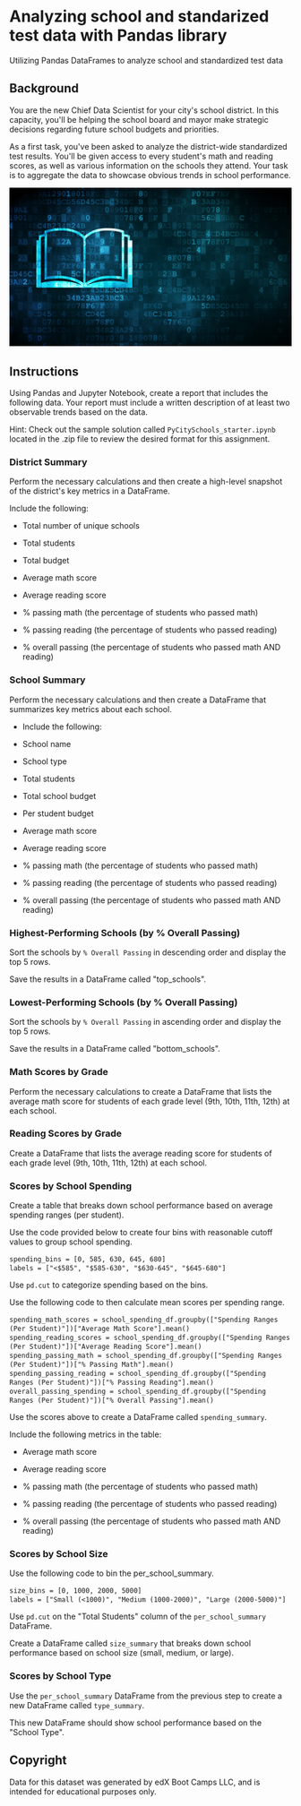 # Analyzing school and standarized test data with Pandas library

Utilizing Pandas DataFrames to analyze school and standardized test data

## Background

You are the new Chief Data Scientist for your city's school district. In this capacity, you'll be helping the school board and mayor make strategic decisions regarding future school budgets and priorities.

As a first task, you've been asked to analyze the district-wide standardized test results. You'll be given access to every student's math and reading scores, as well as various information on the schools they attend. Your task is to aggregate the data to showcase obvious trends in school performance.

![revenue-per-lead](Images/education.png)

## Instructions

Using Pandas and Jupyter Notebook, create a report that includes the following data. Your report must include a written description of at least two observable trends based on the data.

Hint: Check out the sample solution called `PyCitySchools_starter.ipynb` located in the .zip file to review the desired format for this assignment.

### District Summary

Perform the necessary calculations and then create a high-level snapshot of the district's key metrics in a DataFrame.

Include the following:

* Total number of unique schools

* Total students

* Total budget

* Average math score

* Average reading score

* % passing math (the percentage of students who passed math)

* % passing reading (the percentage of students who passed reading)

* % overall passing (the percentage of students who passed math AND reading)

### School Summary

Perform the necessary calculations and then create a DataFrame that summarizes key metrics about each school.

* Include the following:

* School name

* School type

* Total students

* Total school budget

* Per student budget

* Average math score

* Average reading score

* % passing math (the percentage of students who passed math)

* % passing reading (the percentage of students who passed reading)

* % overall passing (the percentage of students who passed math AND reading)

### Highest-Performing Schools (by % Overall Passing)

Sort the schools by `% Overall Passing` in descending order and display the top 5 rows.

Save the results in a DataFrame called "top_schools".

### Lowest-Performing Schools (by % Overall Passing)

Sort the schools by `% Overall Passing` in ascending order and display the top 5 rows.

Save the results in a DataFrame called "bottom_schools".

### Math Scores by Grade

Perform the necessary calculations to create a DataFrame that lists the average math score for students of each grade level (9th, 10th, 11th, 12th) at each school.

### Reading Scores by Grade

Create a DataFrame that lists the average reading score for students of each grade level (9th, 10th, 11th, 12th) at each school.

### Scores by School Spending

Create a table that breaks down school performance based on average spending ranges (per student).

Use the code provided below to create four bins with reasonable cutoff values to group school spending.

  ```text
  spending_bins = [0, 585, 630, 645, 680]
  labels = ["<$585", "$585-630", "$630-645", "$645-680"]
  ```


Use `pd.cut` to categorize spending based on the bins.

Use the following code to then calculate mean scores per spending range.

  ```text
  spending_math_scores = school_spending_df.groupby(["Spending Ranges (Per Student)"])["Average Math Score"].mean()
  spending_reading_scores = school_spending_df.groupby(["Spending Ranges (Per Student)"])["Average Reading Score"].mean()
  spending_passing_math = school_spending_df.groupby(["Spending Ranges (Per Student)"])["% Passing Math"].mean()
  spending_passing_reading = school_spending_df.groupby(["Spending Ranges (Per Student)"])["% Passing Reading"].mean()
  overall_passing_spending = school_spending_df.groupby(["Spending Ranges (Per Student)"])["% Overall Passing"].mean()
  ```

Use the scores above to create a DataFrame called `spending_summary`.

Include the following metrics in the table:

* Average math score

* Average reading score

* % passing math (the percentage of students who passed math)

* % passing reading (the percentage of students who passed reading)

* % overall passing (the percentage of students who passed math AND reading)

### Scores by School Size
Use the following code to bin the per_school_summary.

  ```text
  size_bins = [0, 1000, 2000, 5000]
  labels = ["Small (<1000)", "Medium (1000-2000)", "Large (2000-5000)"]
  ```
 
Use `pd.cut` on the "Total Students" column of the `per_school_summary` DataFrame.

Create a DataFrame called `size_summary` that breaks down school performance based on school size (small, medium, or large).

### Scores by School Type

Use the `per_school_summary` DataFrame from the previous step to create a new DataFrame called `type_summary`.

This new DataFrame should show school performance based on the "School Type".

## Copyright

Data for this dataset was generated by edX Boot Camps LLC, and is intended for educational purposes only.
